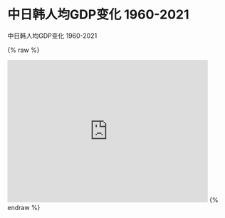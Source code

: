 # 中日韩人均GDP变化 1960-2021 
 中日韩人均GDP变化 1960-2021 
 
 {% raw %} 
 <iframe src="https://video.twimg.com/amplify_video/1630113346794995712/vid/1280x720/7F61EO7P5l10VDiV.mp4?tag=16" scrolling="no" border="0" frameborder="no" framespacing="0" allowfullscreen="true" height=320 width=450></iframe> 
 {% endraw %}